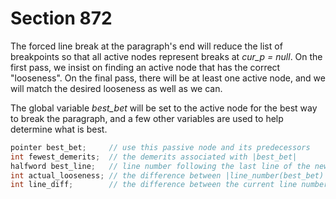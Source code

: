 # Section 872

The forced line break at the paragraph's end will reduce the list of breakpoints so that all active nodes represent breaks at *cur_p = null*.
On the first pass, we insist on finding an active node that has the correct "looseness".
On the final pass, there will be at least one active node, and we will match the desired looseness as well as we can.

The global variable *best_bet* will be set to the active node for the best way to break the paragraph, and a few other variables are used to help determine what is best.

```c << Global variables >>+=
pointer best_bet;     // use this passive node and its predecessors
int fewest_demerits;  // the demerits associated with |best_bet|
halfword best_line;   // line number following the last line of the new paragraph
int actual_looseness; // the difference between |line_number(best_bet)| and the optimum |best_line|
int line_diff;        // the difference between the current line number and the optimum |best_line|
```
